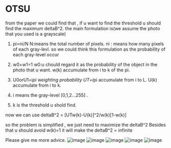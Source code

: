# OTSU
from the paper we could find that , if u want to find the threshold u should find the maximum deltaB^2.
the main formulation is(we assume the photo that you used is a grayscale)
1.   pi=ni/N       N:means the total number of pixels. 
                   ni : means how many pixels of each gray-levl.
                   so we could think this formulation as the probability of each gray-level occur



2.   w0+w1=1       w0:u chould regard it as the probability of the object in the photo that u want.
     w(k)          accumulate from i to k of the pi.



3.   U0orU1=i*pi    weighting probability 
     UT=i*pi       accumulate from i to L.
     U(k)          accumulate from i to k.
     
     
     
4.  i means the gray-level [0,1,2...255] .


5.  k is the threshold u shold find.



now we can use deltaB^2 = [UTw(k)-U(k)]^2/w(k)[1-w(k)]

so the problem is simplified , we just need to maximize the deltaB^2
Besides that u should avoid w(k)=1 it will make the deltaB^2 = infinite



Please give me more advice.
![image](https://github.com/tinghsienchin/OTSU/blob/master/20764780-51A2-4558-AF9E-0B4BA33B8579.jpeg)
![image](https://github.com/tinghsienchin/OTSU/blob/master/D8AB7306-5D71-4D95-9250-CF0CAEF45622.png)
![image](https://github.com/tinghsienchin/OTSU/blob/master/2773BFA3-424D-4557-86B8-D7473A3F8465.png)
![image](https://github.com/tinghsienchin/OTSU/blob/master/5D556D2B-6A5B-4993-852A-A7F25584C529.png)
![image](https://github.com/tinghsienchin/OTSU/blob/master/D8AB7306-5D71-4D95-9250-CF0CAEF45622.png)

